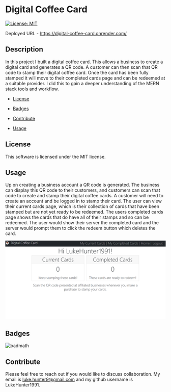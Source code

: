 # Digital Coffee Card

[![License: MIT](https://img.shields.io/badge/License-MIT-yellow.svg)](https://opensource.org/licenses/MIT)

Deployed URL - https://digital-coffee-card.onrender.com/

## Description

In this project I built a digital coffee card. This allows a business to create a digital card and generates a QR code. A customer can then scan that QR code to stamp their digital coffee card. Once the card has been fully stamped it will move to their completed cards page and can be redeemed at a suitable provider. I did this to gain a deeper understanding of the MERN stack tools and workflow.

- [License](#license)

- [Badges](#badges)

- [Contribute](#contribute)

- [Usage](#usage)

## License

This software is licensed under the MIT license.

## Usage

Up on creating a business account a QR code is generated. The business can display this QR code to their customers, and customers can scan that code to create and stamp their digital coffee cards. A customer will need to create an account and be logged in to stamp their card. The user can view their current cards page, which is their collection of cards that have been stamped but are not yet ready to be redeemed. The users completed cards page shows the cards that do have all of their stamps and so can be redeemed. The user would show their server the completed card and the server would prompt them to click the redeem button which deletes the card.

![image](./images/Screenshot.png)

## Badges

![badmath](https://img.shields.io/github/languages/top/lernantino/badmath)

## Contribute

Please feel free to reach out if you would like to discuss collaboration. My email is luke.hunter9@gmail.com and my github username is LukeHunter1991.

